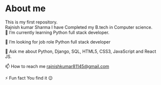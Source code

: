 # About me
This is my first repository.
<br>
Rajnish kumar Sharma
I have Completed my B.tech in Computer science.
<br>
🌱 I’m currently learning Python full stack developer.

🤝 I’m looking for job role Python full stack developer

💬 Ask me about Python, Django, SQL, HTML5, CSS3, JavaScript and React JS.

📫 How to reach me rajnishkumar81145@gmail.com

⚡ Fun fact You find it 😉
